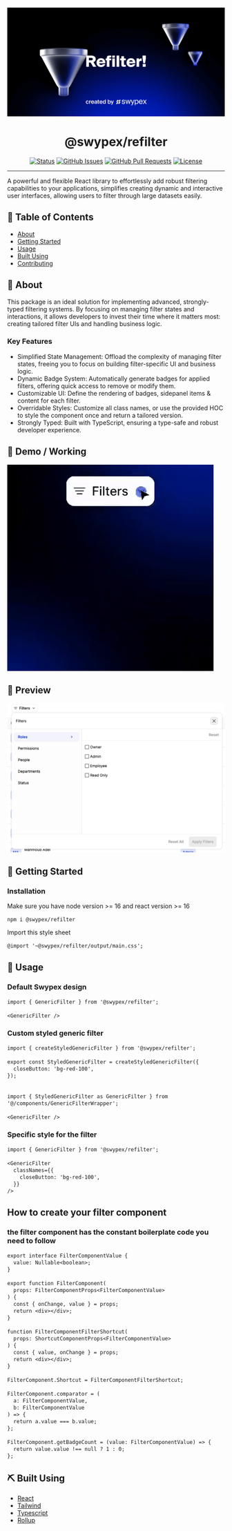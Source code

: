  [![Logo](./src/assets/emblem.png)](https://www.npmjs.com/package/@swypex/refilter)

<h1 align="center">@swypex/refilter</h1>

<div align="center">

[![Status](https://img.shields.io/badge/status-active-success.svg)](https://github.com/useswype/refilter/)
[![GitHub Issues](https://img.shields.io/github/issues/kylelobo/The-Documentation-Compendium.svg)]()
[![GitHub Pull Requests](https://img.shields.io/github/issues-pr/kylelobo/The-Documentation-Compendium.svg)]()
[![License](https://img.shields.io/badge/license-MIT-blue.svg)](/LICENSE)

</div>

---


A powerful and flexible React library to effortlessly add robust filtering capabilities to your applications, simplifies creating dynamic and interactive user interfaces, allowing users to filter through large datasets easily.


## 📝 Table of Contents

- [About](#-about)
- [Getting Started](#-getting-started)
- [Usage](#-usage)
- [Built Using](#-built-using)
- [Contributing](https://github.com/useswype/refilter/graphs/contributors)

## 🧐 About

This package is an ideal solution for implementing advanced, strongly-typed filtering systems. By focusing on managing filter states and interactions, it allows developers to invest their time where it matters most: creating tailored filter UIs and handling business logic.

### Key Features
- Simplified State Management: Offload the complexity of managing filter states, freeing you to focus on building filter-specific UI and business logic.
- Dynamic Badge System: Automatically generate badges for applied filters, offering quick access to remove or modify them.
- Customizable UI: Define the rendering of badges, sidepanel items & content for each filter.
- Overridable Styles: Customize all class names, or use the provided HOC to style the component once and return a tailored version.
- Strongly Typed: Built with TypeScript, ensuring a type-safe and robust developer experience.


## 🎥 Demo / Working

![Working](./src/assets/demo.gif)

## 💭 Preview

![Working](./src/assets/preview.png)

## 🏁 Getting Started


### Installation
Make sure you have node version >= 16 and react version >= 16

```
npm i @swypex/refilter
``` 

Import this style sheet 

```
@import '~@swypex/refilter/output/main.css';
```

## 🎈 Usage

### Default Swypex design  
```
import { GenericFilter } from '@swypex/refilter';

<GenericFilter />
```

### Custom styled generic filter
```
import { createStyledGenericFilter } from '@swypex/refilter';

export const StyledGenericFilter = createStyledGenericFilter({
  closeButton: 'bg-red-100',
});


import { StyledGenericFilter as GenericFilter } from '@/components/GenericFilterWrapper';

<GenericFilter />
```
### Specific style for the filter 
```
import { GenericFilter } from '@swypex/refilter';

<GenericFilter
  classNames={{
    closeButton: 'bg-red-100',
  }}
/>
```
## How to create your filter component
### the filter component has the constant boilerplate code you need to follow 

```
export interface FilterComponentValue {
  value: Nullable<boolean>;
}

export function FilterComponent(
  props: FilterComponentProps<FilterComponentValue>
) {
  const { onChange, value } = props;
  return <div></div>;
}

function FilterComponentFilterShortcut(
  props: ShortcutComponentProps<FilterComponentValue>
) {
  const { value, onChange } = props;
  return <div></div>;
}

FilterComponent.Shortcut = FilterComponentFilterShortcut;

FilterComponent.comparator = (
  a: FilterComponentValue,
  b: FilterComponentValue
) => {
  return a.value === b.value;
};

FilterComponent.getBadgeCount = (value: FilterComponentValue) => {
  return value.value !== null ? 1 : 0;
};
```

## ⛏️ Built Using
- [React](https://react.dev/)
- [Tailwind](https://tailwindcss.com/)
- [Typescript](https://www.typescriptlang.org/)
- [Rollup](https://rollupjs.org/)

